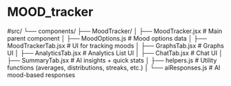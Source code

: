 # MOOD_tracker

#src/
 └── components/
      ├── MoodTracker/
      │    ├── MoodTracker.jsx        # Main parent component
      │    ├── MoodOptions.js         # Mood options data
      │    ├── MoodTrackerTab.jsx     # UI for tracking moods
      │    ├── GraphsTab.jsx          # Graphs UI
      │    ├── AnalyticsTab.jsx       # Analytics List UI
      │    ├── ChatTab.jsx            # Chat UI
      │    ├── SummaryTab.jsx         # AI insights + quick stats
      │    ├── helpers.js             # Utility functions (averages, distributions, streaks, etc.)
      │    └── aiResponses.js         # AI mood-based responses
